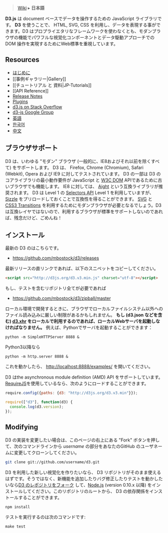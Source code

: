 > [Wiki](Home) ▸ **日本語**

**D3.js** は document ベースでデータを操作するための JavaScript ライブラリです。 **D3** を使うことで、 HTML, SVG, CSS を利用し、データを表現する事ができます。D3 はプロプライエタリなフレームワークを使わなくとも、モダンブラウザの機能でパワフルな視覚化コンポーネントとデータ駆動アプローチでの DOM 操作を実現するためにWeb標準を重視しています。

## Resources

* [はじめに](http://mbostock.github.com/d3/)
* [[事例ギャラリー|Gallery]]
* [[チュートリアル と 資料|JP-Tutorials]]
* [[API Reference]]
* [Release Notes](/mbostock/d3/releases)
* [Plugins](/d3/d3-plugins)
* [d3.js on Stack Overflow](http://stackoverflow.com/questions/tagged/d3.js)
* [d3-js Google Group](http://groups.google.com/group/d3-js)
* [英語](/mbostock/d3/wiki/Home)
* [한국어](https://github.com/zziuni/d3/wiki)
* [中文](/mbostock/d3/wiki/CN-Home)

## ブラウザサポート

D3 は、いわゆる "モダン" ブラウザ (一般的に、IE8およびそれ以前を除くすべて) をサポートします。 D3 は、 Firefox, Chrome (Chromium), Safari (Webkit), Opera および IE9 に対してテストされています。 D3 の一部は D3 のコアライブラリの最小動作要件が JavaScript と [W3C DOM](http://www.w3.org/DOM/) APIであるために古いブラウザでも機能します。 IE8 に対しては、 [Aight](https://github.com/shawnbot/aight) という互換ライブラリが推奨されます。 D3 は Level 1 の [Selectors API](http://www.w3.org/TR/selectors-api/) Level 1 を利用していますが、[Sizzle](http://sizzlejs.com/) をプリロードしておくことで互換性を得ることができます。 [SVG](http://www.w3.org/TR/SVG/) と [CSS3 Transitions](http://www.w3.org/TR/css3-transitions/) を利用するためにモダンブラウザが必要となるでしょう。D3 は互換レイヤではないので、利用するブラウザが標準をサポートしないのであれば、残念だけど、ごめんね！

## インストール

最新の D3 のはこちらです。

* <https://github.com/mbostock/d3/releases>

最新リリースの直リンクであれば、以下のスニペットをコピーしてください。

```html
<script src="http://d3js.org/d3.v3.min.js" charset="utf-8"></script>
```

もし、テストを含むリポジトリ全てが必要であれば

* <https://github.com/mbostock/d3/zipball/master>

ローカル環境で開発するときに、ブラウザでローカルファイルシステム以外へのファイル読み込みに厳しい制限があるかもしれません。 **もし (d3.json などを含む) [d3.xhr](wiki/Requests) をローカルで利用するのであれば、ローカルWebサーバを起動しなければなりません。** 例えば、Pythonでサーバを起動することができます：

    python -m SimpleHTTPServer 8888 &

Python3以降なら

    python -m http.server 8888 &

これを動かしたら、 <http://localhost:8888/examples/> を開いてください。

D3 はthe asynchronous module definition (AMD) API をサポートしています。[RequireJS](http://requirejs.org/)を使用しているなら、次のようにロードすることができます。

```js
require.config({paths: {d3: "http://d3js.org/d3.v3.min"}});

require(["d3"], function(d3) {
  console.log(d3.version);
});
```

## Modifying

D3 の実装を変更したい場合は、このページの右上にある "Fork" ボタンを押して、次のコマンドラインから *username* の部分をあなたのGitHub のユーザネームに変更してクローンしてください。

```bash
git clone git://github.com/username/d3.git
```

D3 を利用した新しい視覚化を作りたいなら、 D3 リポジトリがそのまま使えるはずです。そうではなく、新機能を追加したりバグ修正したりテストを動かしたいなら[D3 のレポジトリをフォーク](/mbostock/d3) して、[Node.js](http://nodejs.org/) (version 0.10.x 以降) をインストールしてください。このリポジトリのルートから、 D3 の依存関係をインストールすることができます。

    npm install

テストを実行するのは次のコマンドです:

    make test
